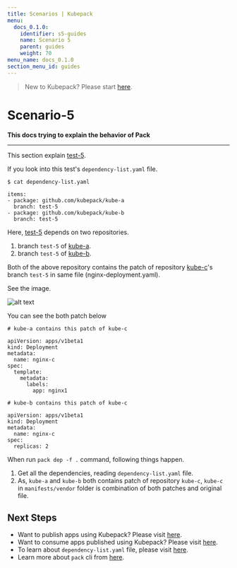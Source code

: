```yaml
---
title: Scenarios | Kubepack
menu:
  docs_0.1.0:
    identifier: s5-guides
    name: Scenario 5
    parent: guides
    weight: 70
menu_name: docs_0.1.0
section_menu_id: guides
---
```


> New to Kubepack? Please start [here](/docs/0.1.0/concepts/README).

# Scenario-5

**This docs trying to explain the behavior of Pack**
***

This section explain [test-5](https://github.com/kubepack/pack/tree/master/docs/_testdata/test-5).

If you look into this test's `dependency-list.yaml` file.

```console
$ cat dependency-list.yaml

items:
- package: github.com/kubepack/kube-a
  branch: test-5
- package: github.com/kubepack/kube-b
  branch: test-5
```

Here, [test-5](https://github.com/kubepack/pack/tree/master/docs/_testdata/test-5) depends on two repositories.

1. branch `test-5` of [kube-a](https://github.com/kubepack/kube-a/tree/test-5).
2. branch `test-5` of [kube-b](https://github.com/kubepack/kube-b/tree/test-5).

Both of the above repository contains the patch of repository [kube-c](https://github.com/kubepack/kube-c/tree/test-5)'s
 branch `test-5` in same file (nginx-deployment.yaml).

 See the image.
 
![alt text](/docs/0.1.0/_testdata/test-5/test-5.jpg)

You can see the both patch below

```console
# kube-a contains this patch of kube-c

apiVersion: apps/v1beta1
kind: Deployment
metadata:
  name: nginx-c
spec:
  template:
    metadata:
      labels:
        app: nginx1

```

```console
# kube-b contains this patch of kube-c

apiVersion: apps/v1beta1
kind: Deployment
metadata:
  name: nginx-c
spec:
  replicas: 2

```

When run `pack dep -f .` command, following things happen.

1. Get all the dependencies, reading `dependency-list.yaml` file.
2. As, `kube-a` and `kube-b` both contains patch of repository `kube-c`,
`kube-c` in `manifests/vendor` folder is combination of both patches and original file.


## Next Steps

- Want to publish apps using Kubepack? Please visit [here](/docs/0.1.0/concepts/how/publisher).
- Want to consume apps published using Kubepack? Please visit [here](/docs/0.1.0/concepts/how/user).
- To learn about `dependency-list.yaml` file, please visit [here](/docs/0.1.0/concepts/how/manifest).
- Learn more about `pack` cli from [here](/docs/0.1.0/concepts/how/cli).
